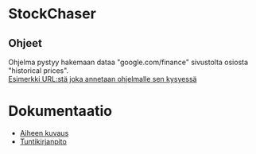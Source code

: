 # StockChaser
## Ohjeet

Ohjelma pystyy hakemaan dataa "google.com/finance" sivustolta osiosta "historical prices".\
[Esimerkki URL:stä joka annetaan ohjelmalle sen kysyessä](https://www.google.com/finance/historical?q=HEL%3AFORTUM&ei=KeXbWPD6OsPGsQHN3oiABg "Fortumin markkinadata")


# Dokumentaatio
- [Aiheen kuvaus](dokumentaatio/aiheenKuvausJaRakenne.md)
- [Tuntikirjanpito](dokumentaatio/Tuntikirjanpito.md)
